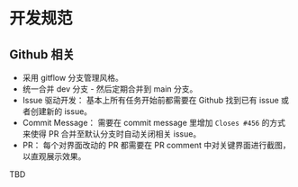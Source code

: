 # 开发规范

## Github 相关

- 采用 gitflow 分支管理风格。
- 统一合并 dev 分支 - 然后定期合并到 main 分支。
- Issue 驱动开发： 基本上所有任务开始前都需要在 Github 找到已有 issue 或者创建新的 issue。
- Commit Message： 需要在 commit message 里增加 `Closes #456` 的方式来使得 PR 合并至默认分支时自动关闭相关 issue。
- PR： 每个对界面改动的 PR 都需要在 PR comment 中对关键界面进行截图，以直观展示效果。

TBD
